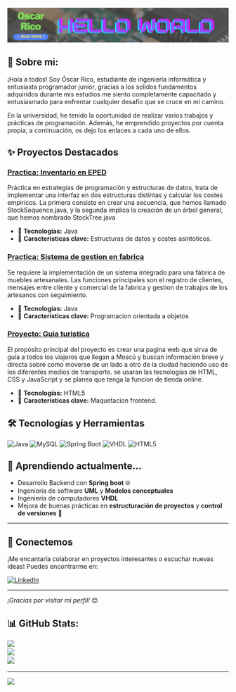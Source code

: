  
<!--
**RicoCodetech/RicoCodetech** is a ✨ _special_ ✨ repository because its `README.md` (this file) appears on your GitHub profile.

Here are some ideas to get you started:

- 🔭 I’m currently working on ...
- 🌱 I’m currently learning ...
- 👯 I’m looking to collaborate on ...
- 🤔 I’m looking for help with ...
- 💬 Ask me about ...
- 📫 How to reach me: ...
- 😄 Pronouns: ...
- ⚡ Fun fact: ...
-->


![imagen banner](/img/banner.png)


## 💫 Sobre mi:

¡Hola a todos! Soy Óscar Rico, estudiante de ingeniería informática y entusiasta programador junior, gracias a los solidos fundamentos adquiridos durante mis estudios me siento completamente capacitado y entusiasmado para enfrentar cualquier desafío que se cruce en mi camino.

En la universidad, he tenido la oportunidad de realizar varios trabajos y prácticas de programación. Además, he emprendido proyectos por cuenta propia, a continuación, os dejo los enlaces a cada uno de ellos.


## ✨ **Proyectos Destacados**

### [Practica: Inventario en EPED](https://github.com/RicoCodetech/Estructuras_de_datos)
Práctica en estrategias de programación y estructuras de datos, trata de implementar una interfaz en dos estructuras distintas y calcular los costes empiricos. La primera consiste en crear una secuencia, que hemos llamado StockSequence.java, y la segunda implica la creación de un árbol general, que hemos nombrado StockTree.java
- 🔹 **Tecnologías:** Java
- 🌟 **Características clave:** Estructuras de datos y costes asintoticos.

###  [Practica: Sistema de gestion en fabrica](https://github.com/RicoCodetech/Fabrica-artesanal)
Se requiere la implementación de un sistema integrado para una fábrica de muebles artesanales. Las funciones principales son el registro de clientes, mensajes entre cliente y comercial de la fabrica y gestion de trabajos de los artesanos con seguimiento.
- 🔹 **Tecnologías:** Java
- 🌟 **Características clave:** Programacion orientada a objetos

### [Proyecto: Guia turistica](https://github.com/RicoCodetech/web_guia_moscu)
El propósito principal del proyecto es crear una pagina web que sirva de guía a todos los viajeros que llegan a Moscú y buscan información breve y directa sobre como moverse de un lado a otro de la ciudad haciendo uso de los diferentes medios de transporte. se usaran las tecnologías de HTML, CSS y JavaScript y se planea que tenga la funcion de tienda online.
- 🔹 **Tecnologías:** HTML5
- 🌟 **Características clave:** Maquetacion frontend.
  


## 🛠️ **Tecnologías y Herramientas**

![Java](https://img.shields.io/badge/-Java-E34F26?logo=Java&logoColor=white&style=for-the-badge)
![MySQL](https://img.shields.io/badge/-MySQL-1572B6?logo=mysql&logoColor=white&style=for-the-badge)
![Spring Boot](https://img.shields.io/badge/-Spring%20Boot-6DB33F?logo=spring-boot&logoColor=white&style=for-the-badge)
![VHDL](https://img.shields.io/badge/-VHDL-FF0000?style=for-the-badge)
![HTML5](https://img.shields.io/badge/-HTML5-E34F26?logo=html5&logoColor=white&style=for-the-badge)


## 🌱 **Aprendiendo actualmente...**

- Desarrollo Backend con **Spring boot** 🌐
- Ingenieria de software **UML** y **Modelos conceptuales**
- Ingenieria de computadores **VHDL**
- Mejora de buenas prácticas en **estructuración de proyectos** y **control de versiones** 🧩

---

## 🤝 **Conectemos**

¡Me encantaría colaborar en proyectos interesantes o escuchar nuevas ideas! Puedes encontrarme en:

[![LinkedIn](https://img.shields.io/badge/-LinkedIn-0077B5?logo=linkedin&logoColor=white&style=for-the-badge)]([https://www.linkedin.com/in/tuperfil](https://www.linkedin.com/in/oscarricomartinez/))

---

_¡Gracias por visitar mi perfil!_ 😊


## 📊 GitHub Stats:
![](https://github-readme-stats.vercel.app/api?username=RicoCodetech&theme=prussian&hide_border=false&include_all_commits=false&count_private=false)<br/>
![](https://github-readme-streak-stats.herokuapp.com/?user=RicoCodetech&theme=prussian&hide_border=false)<br/>
![](https://github-readme-stats.vercel.app/api/top-langs/?username=RicoCodetech&theme=prussian&hide_border=false&include_all_commits=false&count_private=false&layout=compact)

---
[![](https://visitcount.itsvg.in/api?id=RicoCodetech&icon=0&color=0)](https://visitcount.itsvg.in)

<!-- Proudly created with GPRM ( https://gprm.itsvg.in ) -->
